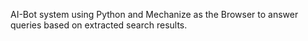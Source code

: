 AI-Bot system using Python and Mechanize as the Browser to answer queries based on extracted search results.
